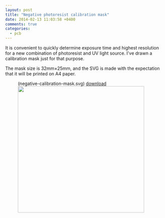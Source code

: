 ```yaml
---
layout: post
title: "Negative photoresist calibration mask"
date: 2014-02-13 11:03:58 +0400
comments: true
categories:
  - pcb
---
```


It is convenient to quickly determine exposure time and highest resolution for a new combination
of photoresist and UV light source. I've drawn a calibration mask just for that purpose.

<!-- more -->

The mask size is 32mm×25mm, and the SVG is made with the expectation that it will be printed
on A4 paper.

<figure class="code">
  <figcaption>
    <span>(negative-calibration-mask.svg)</span>
    <a href="/files/negative-calibration-mask.svg">download</a>
  </figcaption>
  <img src="/images/negative-calibration-mask-demo.svg" width="400">
</figure>
